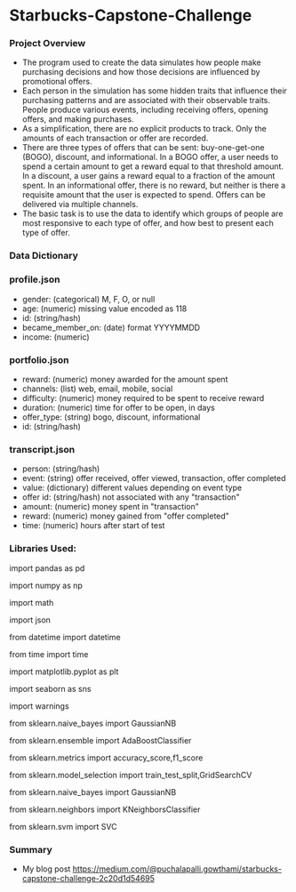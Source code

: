 # Starbucks-Capstone-Challenge

### Project Overview
- The program used to create the data simulates how people make purchasing decisions and how those decisions are influenced by promotional offers.
- Each person in the simulation has some hidden traits that influence their purchasing patterns and are associated with their observable traits. People produce various events, including receiving offers, opening offers, and making purchases.
- As a simplification, there are no explicit products to track. Only the amounts of each transaction or offer are recorded.
- There are three types of offers that can be sent: buy-one-get-one (BOGO), discount, and informational. In a BOGO offer, a user needs to spend a certain amount to get a reward equal to that threshold amount. In a discount, a user gains a reward equal to a fraction of the amount spent. In an informational offer, there is no reward, but neither is there a requisite amount that the user is expected to spend. Offers can be delivered via multiple channels.
- The basic task is to use the data to identify which groups of people are most responsive to each type of offer, and how best to present each type of offer.

### Data Dictionary
### profile.json
- gender: (categorical) M, F, O, or null
- age: (numeric) missing value encoded as 118
- id: (string/hash)
- became_member_on: (date) format YYYYMMDD
- income: (numeric)

### portfolio.json
- reward: (numeric) money awarded for the amount spent
- channels: (list) web, email, mobile, social
- difficulty: (numeric) money required to be spent to receive reward
- duration: (numeric) time for offer to be open, in days
- offer_type: (string) bogo, discount, informational
- id: (string/hash)

### transcript.json
- person: (string/hash)
- event: (string) offer received, offer viewed, transaction, offer completed
- value: (dictionary) different values depending on event type
- offer id: (string/hash) not associated with any "transaction"
- amount: (numeric) money spent in "transaction"
- reward: (numeric) money gained from "offer completed"
- time: (numeric) hours after start of test

### Libraries Used:
import pandas as pd

import numpy as np

import math

import json

from datetime import datetime

from time import time

import matplotlib.pyplot as plt

import seaborn as sns

import warnings

from sklearn.naive_bayes import GaussianNB

from sklearn.ensemble import AdaBoostClassifier

from sklearn.metrics import accuracy_score,f1_score

from sklearn.model_selection import train_test_split,GridSearchCV

from sklearn.naive_bayes import GaussianNB

from sklearn.neighbors import KNeighborsClassifier

from sklearn.svm import SVC

### Summary
- My blog post https://medium.com/@puchalapalli.gowthami/starbucks-capstone-challenge-2c20d1d54695
